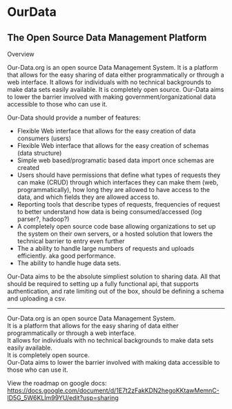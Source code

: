 # OurData

## The Open Source Data Management Platform
Overview

Our-Data.org is an open source Data Management System.  It is a platform that allows for the easy sharing of data either programmatically or through a web interface.  It allows for individuals with no technical backgrounds to make data sets easily available.  It is completely open source.  Our-Data aims to lower the barrier involved with making government/organizational data accessible to those who can use it.

Our-Data should provide a number of features:

- Flexible Web interface that allows for the easy creation of data consumers (users)
- Flexible Web interface that allows for the easy creation of schemas (data structure)
- Simple web based/programatic based data import once schemas are created
- Users should have permissions that define what types of requests they can make (CRUD) through which interfaces they can make them (web, programmatically), how long they are allowed to have access to the data, and which fields they are allowed access to.
- Reporting tools that describe types of requests, frequencies of request to better understand how data is being consumed/accessed (log parser?, hadoop?)
- A completely open source code base allowing organizations to set up the system on their own servers, or a hosted solution that lowers the technical barrier to entry even further
- The a ability to handle large numbers of requests and uploads efficiently. aka good performance.
- The ability to handle huge data sets.

Our-Data aims to be the absolute simpliest solution to sharing data.  All that should be required to setting up a fully functional api, that supports authentication, and rate limiting out of the box, should be defining a schema and uploading a csv.

---
Our-Data.org is an open source Data Management System.  
It is a platform that allows for the easy sharing of data either programmatically or through a web interface.  
It allows for individuals with no technical backgrounds to make data sets easily available.  
It is completely open source.  
Our-Data aims to lower the barrier involved with making data accessible to those who can use it.


View the roadmap on google docs:
https://docs.google.com/document/d/1E7t2zFakKDN2hegoKKtawMemnC-lD5G_5W6KLIm99YU/edit?usp=sharing
